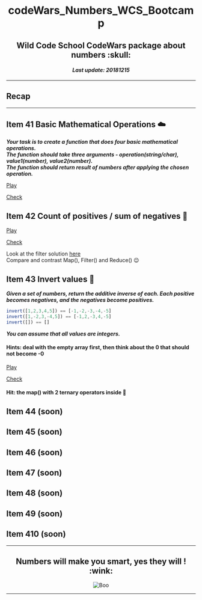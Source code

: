 <h1 align="center">codeWars_Numbers_WCS_Bootcamp</h1>
<h2 align="center">Wild Code School CodeWars package about numbers :skull:</h2>
<h4 align="center"><i>Last update: 20181215</i></h4>

***

## Recap

***

## Item 41 Basic Mathematical Operations :cloud:

_**Your task is to create a function that does four basic mathematical operations.  
The function should take three arguments - operation(string/char), value1(number), value2(number).  
The function should return result of numbers after applying the chosen operation.**_

[Play](https://www.codewars.com/kata/basic-mathematical-operations)

[Check](https://github.com/codingk8/codeWars_Numbers_WCS_Bootcamp/blob/master/41_basic_mathematical_operations.js)

## Item 42 Count of positives / sum of negatives :octopus:

[Play](https://www.codewars.com/kata/count-of-positives-slash-sum-of-negatives)

[Check](https://github.com/codingk8/codeWars_Numbers_WCS_Bootcamp/blob/master/42_count_of_positives.js)

Look at the filter solution [here](https://repl.it/@johntduong/Code-Wars-Count-of-positives-sum-of-negatives)  
Compare and contrast Map(), Filter() and Reduce() :wink:

## Item 43 Invert values :koala:

_**Given a set of numbers, return the additive inverse of each. Each positive becomes negatives, and the negatives become positives.**_
```js
invert([1,2,3,4,5]) == [-1,-2,-3,-4,-5]
invert([1,-2,3,-4,5]) == [-1,2,-3,4,-5]
invert([]) == []
```
_**You can assume that all values are integers.**_

#### Hints: deal with the empty array first, then think about the 0 that should not become -0

[Play](https://www.codewars.com/kata/invert-values)

[Check](https://github.com/codingk8/codeWars_Numbers_WCS_Bootcamp/blob/master/43_invert_values.js)

#### Hit: the map() with 2 ternary operators inside :dancer:

## Item 44 (soon)

## Item 45 (soon)

## Item 46 (soon)

## Item 47 (soon)

## Item 48 (soon)

## Item 49 (soon)

## Item 410 (soon)


***

<h2 align="center">Numbers will make you smart, yes they will ! :wink:</h2>
<p align="center"><img src="https://media.giphy.com/media/l0Ex9pftnvPgw0nPa/giphy.gif" alt="Boo"/></p>
  
***
